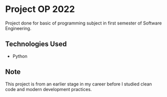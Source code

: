 # Project OP 2022
Project done for basic of programming subject in first semester of Software Engineering.

## Technologies Used
- Python

## Note
This project is from an earlier stage in my career before I studied clean code and modern development practices.